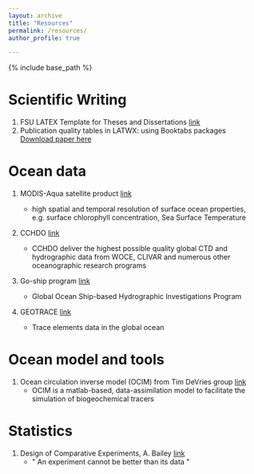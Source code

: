 ```yaml
---
layout: archive
title: "Resources"
permalink: /resources/
author_profile: true

---
```


{% include base_path %}


Scientific Writing
=====
1. FSU LATEX Template for Theses and Dissertations [link](http://myweb.fsu.edu/bwhissel/fsulatex/)
1. Publication quality tables in LATWX: using Booktabs packages [Download paper here](http://academicpages.github.io/files/booktabs.pdf)

Ocean data
======
1. MODIS-Aqua satellite product [link](https://oceancolor.gsfc.nasa.gov/l3/)
	* high spatial and temporal resolution of surface ocean properties, e.g. surface chlorophyll concentration, Sea Surface Temperature
1. CCHDO [link](https://cchdo.ucsd.edu/)
	* CCHDO deliver the highest possible quality global CTD and hydrographic data from WOCE, CLIVAR and numerous other oceanographic research programs

1. Go-ship program [link](https://www.go-ship.org/index.html)
	* Global Ocean Ship-based Hydrographic Investigations Program

1. GEOTRACE [link](https://www.geotraces.org/#)
	* Trace elements data in the global ocean

Ocean model and tools
======
1. Ocean circulation inverse model (OCIM) from Tim DeVries group [link](https://tdevries.eri.ucsb.edu/models-and-data-products/)
	* OCIM is a matlab-based, data-assimilation model to facilitate the simulation of biogeochemical tracers




Statistics
======
1. Design of Comparative Experiments, A. Bailey [link](http://www.maths.qmul.ac.uk/~rab/DOEbook/)
	* " An experiment cannot be better than its data "

